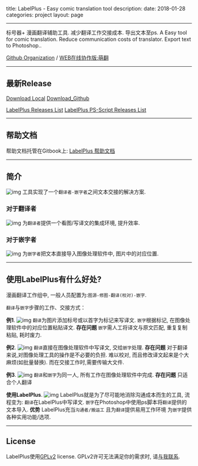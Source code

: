 title: LabelPlus - Easy comic translation tool
description: 
date: 2018-01-28
categories: project
layout: page

---
 
标号器+ 漫画翻译辅助工具. 减少翻译工作交接成本. 导出文本至ps.
A Easy tool for comic translation. Reduce communication costs of translator. Export text to Photoshop..

[Github Organization](https://github.com/LabelPlus) / [WEB在线协作版:萌翻](https://moetra.com/)

<!--more-->

---

## 最新Release

[Download Local](LabelPlus1.2.3.7z)
[Download_Github](https://github.com/LabelPlus/LabelPlus/releases/download/v1.2.3/LabelPlus1.2.3.7z)


[LabelPlus Releases List](https://github.com/LabelPlus/LabelPlus/releases)
[LabelPlus PS-Script Releases List](https://github.com/LabelPlus/PS-Script/releases)

---

## 帮助文档

帮助文档托管在Gitbook上: [LabelPlus 帮助文档](https://labelplus.gitbooks.io/labelplus_help/content/)

---

## 简介

![img](/label_plus/1_labelplus.jpg)
工具实现了一个`翻译者-嵌字者`之间文本交接的解决方案.

### 对于翻译者

![img](/label_plus/1_1_show_trans.gif)
为`翻译者`提供一个看图/写译文的集成环境, 提升效率.

### 对于嵌字者

![img](/label_plus/1_2_show_ps.gif)
为`嵌字者`把文本直接导入图像处理软件中, 图片中的对应位置.


---

## 使用LabelPlus有什么好处?

漫画翻译工作组中, 一般人员配置为:`图源-修图-翻译(校对)-嵌字`.

`翻译`与`嵌字`步骤的工作、交接方式：

__例1__. 
![img](/label_plus/2_exp1.jpg)
`翻译`为图片添加标号或以首字为标记来写译文.
`嵌字`根据标记, 在图像处理软件中的对应位置粘贴译文.
__存在问题__
`嵌字`需人工将译文与原文匹配, 重复复制粘贴, 耗时废力.

__例2__.
![img](/label_plus/2_exp2.jpg)
`翻译`直接在图像处理软件中写译文, 交给`嵌字`处理.
__存在问题__
对于翻译来说,对图像处理工具的操作是不必要的负担.
难以校对, 而且修改译文起来是个大麻烦(如批量替换).
而在交接工作时,需要传输大文件.


__例3__.
![img](/label_plus/2_exp3.jpg)
`翻译`和`嵌字`为同一人, 所有工作在图像处理软件中完成.
__存在问题__
只适合个人翻译

__使用LabelPlus__. 
![img](/label_plus/1_labelplus.jpg)
LabelPlus就是为了尽可能地消除沟通成本而生的工具, 流程变为:
`翻译`在LabelPlus中写译文.
`嵌字`在Photoshop中使用ps脚本将`翻译`提供的文本导入.
__优势__
LabelPlus充当`沟通者/搬运工`
且为`翻译`提供易用工作环境
为`嵌字`提供各种实用功能/选项.

---

## License

LabelPlus使用[GPLv2](http://www.gnu.org/licenses/gpl-2.0.html) license.
GPLv2许可无法满足你的需求时, 请[与我联系](/about_me).

